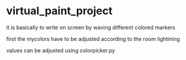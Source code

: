 # virtual_paint_project

it is basically to write on screen by waving different colored markers 

first the mycolors have to be adjusted according to the room lightining

values can be adjusted using colorpicker.py
